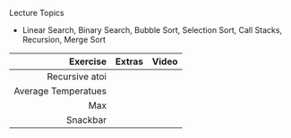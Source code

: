 Lecture Topics
* Linear Search, Binary Search, Bubble Sort, Selection Sort, Call Stacks, Recursion, Merge Sort


|    Exercise    |                       Extras                       | Video |
|---------------:|----------------------------------------------------|-------|
| Recursive atoi |                                                    |       |
| Average Temperatues          |                                      |       |
| Max            |                                                    |       |  
| Snackbar       |                                                    |       |

